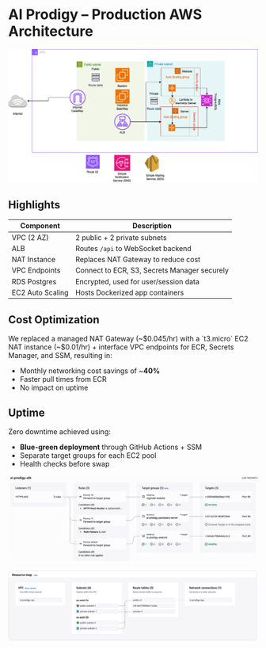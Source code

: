 # AI Prodigy – Production AWS Architecture

![Architecture diagram](assets/arch.png)

## Highlights
| Component | Description |
|-----------|-------------|
| VPC (2 AZ) | 2 public + 2 private subnets |
| ALB        | Routes `/api` to WebSocket backend |
| NAT Instance | Replaces NAT Gateway to reduce cost |
| VPC Endpoints | Connect to ECR, S3, Secrets Manager securely |
| RDS Postgres | Encrypted, used for user/session data |
| EC2 Auto Scaling | Hosts Dockerized app containers |

## Cost Optimization

We replaced a managed NAT Gateway (~$0.045/hr) with a `t3.micro` EC2 NAT instance (~$0.01/hr) + interface VPC endpoints for ECR, Secrets Manager, and SSM, resulting in:

- Monthly networking cost savings of ~**40%**
- Faster pull times from ECR
- No impact on uptime

## Uptime

Zero downtime achieved using:
- **Blue-green deployment** through GitHub Actions + SSM
- Separate target groups for each EC2 pool
- Health checks before swap

![Architecture diagram](assets/Table1.png)

![Architecture diagram](assets/Table2.png)
